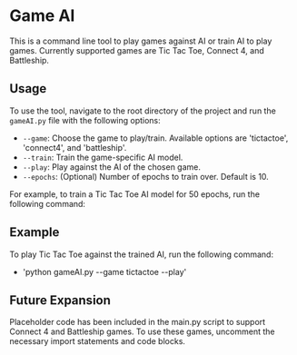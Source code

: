 # Game AI
This is a command line tool to play games against AI or train AI to play games.
Currently supported games are Tic Tac Toe, Connect 4, and Battleship.

## Usage
To use the tool, navigate to the root directory of the project and run the `gameAI.py` file with the following options:

- `--game`: Choose the game to play/train. Available options are 'tictactoe', 'connect4', and 'battleship'.
- `--train`: Train the game-specific AI model. 
- `--play`: Play against the AI of the chosen game.
- `--epochs`: (Optional) Number of epochs to train over. Default is 10.

For example, to train a Tic Tac Toe AI model for 50 epochs, run the following command:

## Example
To play Tic Tac Toe against the trained AI, run the following command:

- 'python gameAI.py --game tictactoe --play'


## Future Expansion
Placeholder code has been included in the main.py script to support Connect 4 and Battleship games. To use these games, uncomment the necessary import statements and code blocks.
